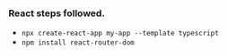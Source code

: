 ### React steps followed.

- `npx create-react-app my-app --template typescript`
- `npm install react-router-dom`
